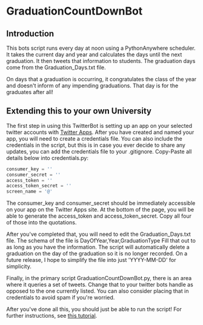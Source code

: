 # GraduationCountDownBot
## Introduction
This bots script runs every day at noon using a PythonAnywhere scheduler. It takes the current day and year and calculates the days until the next graduation. It then tweets that information to students. The graduation days come from the Graduation_Days.txt file. 

On days that a graduation is occurring, it congratulates the class of the year and doesn't inform of any impending graduations. That day is for the graduates after all!

## Extending this to your own University
The first step in using this TwitterBot is setting up an app on your selected twitter accounts with [Twitter Apps](https://apps.twitter.com/). After you have created and named your app, you will need to create a credentials file. You can also include the credentials in the script, but this is in case you ever decide to share any updates, you can add the credentials file to your .gitignore. 
Copy-Paste all details below into credentials.py:
``` python
consumer_key = ''
consumer_secret = ''
access_token = ''
access_token_secret = ''
screen_name = '@'
```
The consumer_key and consumer_secret should be immediately accessible on your app on the Twitter Apps site. At the bottom of the page, you will be able to generate the access_token and access_token_secret. Copy all four of those into the quotations.

After you've completed that, you will need to edit the Graduation_Days.txt file. The schema of the file is
DayOfYear,Year,GraduationType
Fill that out to as long as you have the information. The script will automatically delete a graduation on the day of the graduation so it is no longer recorded. On a future release, I hope to simplify the file into just 'YYYY-MM-DD' for simplicity.

Finally, in the primary script GraduationCountDownBot.py, there is an area where it queries a set of tweets. Change that to your twitter bots handle as opposed to the one currently listed. You can also consider placing that in credentials to avoid spam if you're worried.

After you've done all this, you should just be able to run the script! For further instructions, see [this tutorial](https://www.digitalocean.com/community/tutorials/how-to-create-a-twitterbot-with-python-3-and-the-tweepy-library).

